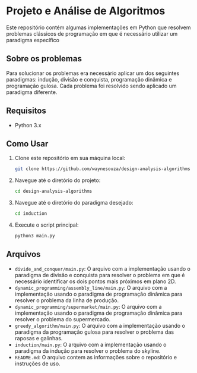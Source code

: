# Projeto e Análise de Algoritmos

Este repositório contém algumas implementações em Python que resolvem problemas clássicos de programação em que é necessário utilizar um paradigma específico

## Sobre os problemas

Para solucionar os problemas era necessário aplicar um dos seguintes paradigmas: indução, divisão e conquista, programação dinâmica e programação gulosa. Cada problema foi resolvido sendo aplicado um paradigma diferente.

## Requisitos

- Python 3.x

## Como Usar

1. Clone este repositório em sua máquina local:

   ```bash
   git clone https://github.com/waynesouza/design-analysis-algorithms
   ```

2. Navegue até o diretório do projeto:

   ```bash
   cd design-analysis-algorithms
   ```
   
3. Navegue até o diretório do paradigma desejado:

   ```bash
   cd induction
   ```

4. Execute o script principal:

   ```bash
   python3 main.py
   ```

## Arquivos

- `divide_and_conquer/main.py`: O arquivo com a implementação usando o paradigma de divisão e conquista para resolver o problema em que é necessário identificar os dois pontos mais próximos em plano 2D.
- `dynamic_programming/assembly_line/main.py`: O arquivo com a implementação usando o paradigma de programação dinâmica para resolver o problema da linha de produção.
- `dynamic_programming/supermarket/main.py`: O arquivo com a implementação usando o paradigma de programação dinâmica para resolver o problema do supermercado.
- `greedy_algorithm/main.py`: O arquivo com a implementação usando o paradigma da programação gulosa para resolver o problema das raposas e galinhas.
- `induction/main.py`: O arquivo com a implementação usando o paradigma da indução para resolver o problema do skyline.
- `README.md`: O arquivo contem as informações sobre o repositório e instruções de uso.

